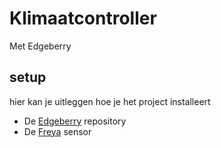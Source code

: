# Klimaatcontroller
Met Edgeberry

## setup
hier kan je uitleggen hoe je het project installeert

- De [Edgeberry](https://github.com/Edgeberry) repository
- De [Freya](https://github.com/Freya-Vivariums/Freya-sensor) sensor

